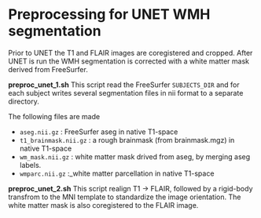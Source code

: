 # Preprocessing for UNET WMH segmentation
Prior to UNET the T1 and FLAIR images are coregistered and cropped. After UNET is run the WMH segmentation is corrected with a white matter mask derived from FreeSurfer.


**preproc_unet_1.sh**
This script read the FreeSurfer `SUBJECTS_DIR` and for each subject writes several segmentation files in nii format to a separate directory.

The following files are made
 * `aseg.nii.gz`  : FreeSurfer aseg in native T1-space
 * `t1_brainmask.nii.gz` : a rough brainmask (from brainmask.mgz) in native T1-space
 * `wm_mask.nii.gz` : white matter mask drived from aseg, by merging aseg labels.
 * `wmparc.nii.gz` :_white matter parcellation in native T1-space

**preproc_unet_2.sh**
This script realign T1 -> FLAIR, followed by a rigid-body transfrom to the MNI template to standardize the image orientation. The white matter mask is also coregistered to the FLAIR image.

